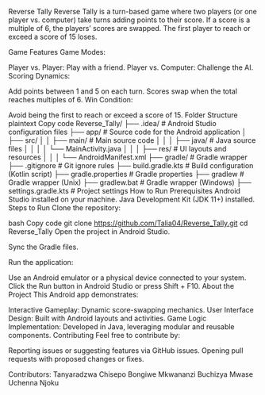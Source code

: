 Reverse Tally
Reverse Tally is a turn-based game where two players (or one player vs. computer) take turns adding points to their score. If a score is a multiple of 6, the players’ scores are swapped. The first player to reach or exceed a score of 15 loses.

Game Features
Game Modes:

Player vs. Player: Play with a friend.
Player vs. Computer: Challenge the AI.
Scoring Dynamics:

Add points between 1 and 5 on each turn.
Scores swap when the total reaches multiples of 6.
Win Condition:

Avoid being the first to reach or exceed a score of 15.
Folder Structure
plaintext
Copy code
Reverse_Tally/
├── .idea/               # Android Studio configuration files
├── app/                 # Source code for the Android application
│   ├── src/
│   │   ├── main/        # Main source code
│   │   │   ├── java/    # Java source files
│   │   │   │   └── MainActivity.java
│   │   │   ├── res/     # UI layouts and resources
│   │   │   └── AndroidManifest.xml
├── gradle/              # Gradle wrapper
├── .gitignore           # Git ignore rules
├── build.gradle.kts     # Build configuration (Kotlin script)
├── gradle.properties    # Gradle properties
├── gradlew              # Gradle wrapper (Unix)
├── gradlew.bat          # Gradle wrapper (Windows)
├── settings.gradle.kts  # Project settings
How to Run
Prerequisites
Android Studio installed on your machine.
Java Development Kit (JDK 11+) installed.
Steps to Run
Clone the repository:

bash
Copy code
git clone https://github.com/Talia04/Reverse_Tally.git
cd Reverse_Tally
Open the project in Android Studio.

Sync the Gradle files.

Run the application:

Use an Android emulator or a physical device connected to your system.
Click the Run button in Android Studio or press Shift + F10.
About the Project
This Android app demonstrates:

Interactive Gameplay: Dynamic score-swapping mechanics.
User Interface Design: Built with Android layouts and activities.
Game Logic Implementation: Developed in Java, leveraging modular and reusable components.
Contributing
Feel free to contribute by:

Reporting issues or suggesting features via GitHub issues.
Opening pull requests with proposed changes or fixes.

Contributors:
Tanyaradzwa Chisepo
Bongiwe Mkwananzi
Buchizya Mwase
Uchenna Njoku
